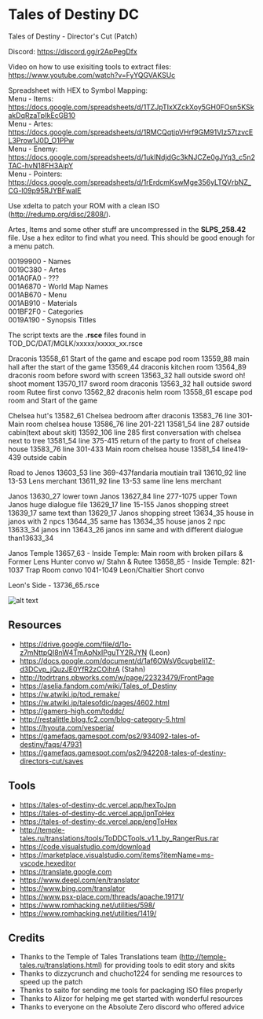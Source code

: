 # Tales of Destiny DC
Tales of Destiny - Director's Cut (Patch)

Discord: 
https://discord.gg/r2ApPegDfx 

Video on how to use exisiting tools to extract files:  
https://www.youtube.com/watch?v=FyYQGVAKSUc  

Spreadsheet with HEX to Symbol Mapping:  
Menu - Items: https://docs.google.com/spreadsheets/d/1TZJpTIxXZckXoy5GH0FOsn5KSkakDqRzaTpIkEcGB10  
Menu - Artes: https://docs.google.com/spreadsheets/d/1RMCQqtipVHrf9GM91VIz57tzvcEL3Prow1J0D_O1PPw  
Menu - Enemy: https://docs.google.com/spreadsheets/d/1ukINdjdGc3kNJCZe0gJYq3_c5n2TAC-hvN18FH3AipY  
Menu - Pointers: https://docs.google.com/spreadsheets/d/1rErdcmKswMge356yLTQVrbNZ_CG-l09p95RJYBFwalE  

Use xdelta to patch your ROM with a clean ISO (http://redump.org/disc/2808/).  

Artes, Items and some other stuff are uncompressed in the **SLPS_258.42** file.  Use a hex editor to find what you need.  This should be good enough for a menu patch.  

00199900 - Names  
0019C380 - Artes  
001A0FA0 - ???  
001A6870 - World Map Names  
001AB670 - Menu  
001AB910 - Materials  
001BF2F0 - Categories  
0019A190 - Synopsis Titles  

The script texts are the **.rsce** files found in TOD_DC/DAT/MGLK/xxxxx/xxxxx_xx.rsce  

 Draconis
13558_61  Start of the game and escape pod room
13559_88  main hall after the start of the game
13569_44  draconis kitchen room 
13564_89  draconis room before sword with screen 
13563_32 hall outside sword oh! shoot moment
13570_117 sword room draconis
13563_32 hall outside sword room Rutee first convo
13562_82 draconis helm room
13558_61  escape pod room and Start of the game 

Chelsea hut's
13582_61 Chelsea bedroom after draconis
13583_76  line 301- Main room chelsea house
13586_76 line 201-221
13581_54 line 287  outside cabin(text about skit)
13592_106 line 285 first conversation with chelsea next to tree 
13581_54 line 375-415 return of the party to front of chelsea house
13583_76 line 301-433 Main room chelsea house
13581_54 line419-439 outside cabin

Road to Jenos
13603_53 line 369-437fandaria moutiain trail 
13610_92 line 13-53 Lens merchant 
13611_92 line 13-53 same line lens merchant

Janos
13630_27  lower town Janos 
13627_84  line 277-1075 upper Town Janos huge dialogue file 
13629_17  line 15-155 Janos shopping street
13639_17  same text than 13629_17 Janos shopping street
13634_35 house in janos with 2 npcs
13644_35 same has 13634_35 house janos 2 npc
13633_34 janos inn
13643_26 janos inn same and with different dialogue than13633_34

Janos Temple
13657_63 - Inside Temple: Main room with broken pillars & Former Lens Hunter convo w/ Stahn & Rutee
13658_85 - Inside Temple: 821-1037 Trap Room convo 1041-1049 Leon/Chaltier Short convo


 
Leon's Side - 13736_65.rsce  

![alt text](https://raw.githubusercontent.com/pnvnd/Tales-of-Destiny-DC/master/menu_patch.png "Sample menu patch.")


## Resources
- https://drive.google.com/file/d/1o-z7mNttpQI8nW4TmApNxIPguTY2RJYN (Leon)
- https://docs.google.com/document/d/1af6OWsV6cugbeIi1Z-d3DCvp_jQuzJE0YfR2zCOihrA (Stahn)
- http://todrtrans.pbworks.com/w/page/22323479/FrontPage
- https://aselia.fandom.com/wiki/Tales_of_Destiny
- https://w.atwiki.jp/tod_remake/
- https://w.atwiki.jp/talesofdic/pages/4602.html
- https://gamers-high.com/toddc/
- http://restalittle.blog.fc2.com/blog-category-5.html
- https://hyouta.com/vesperia/
- https://gamefaqs.gamespot.com/ps2/934092-tales-of-destiny/faqs/47931
- https://gamefaqs.gamespot.com/ps2/942208-tales-of-destiny-directors-cut/saves

## Tools
- https://tales-of-destiny-dc.vercel.app/hexToJpn
- https://tales-of-destiny-dc.vercel.app/jpnToHex
- https://tales-of-destiny-dc.vercel.app/engToHex
- http://temple-tales.ru/translations/tools/ToDDCTools_v1.1_by_RangerRus.rar
- https://code.visualstudio.com/download
- https://marketplace.visualstudio.com/items?itemName=ms-vscode.hexeditor
- https://translate.google.com
- https://www.deepl.com/en/translator
- https://www.bing.com/translator
- https://www.psx-place.com/threads/apache.19171/
- https://www.romhacking.net/utilities/598/
- https://www.romhacking.net/utilities/1419/

## Credits
- Thanks to the Temple of Tales Translations team (http://temple-tales.ru/translations.html) for providing tools to edit story and skits
- Thanks to dizzycrunch and chucho1224 for sending me resources to speed up the patch
- Thanks to saito for sending me tools for packaging ISO files properly
- Thanks to Alizor for helping me get started with wonderful resources
- Thanks to everyone on the Absolute Zero discord who offered advice
